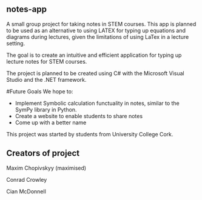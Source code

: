 ## notes-app
A small group project for taking notes in STEM courses.
This app is planned to be used as an alternative to using LATEX for typing up equations and diagrams during lectures, given the limitations of using LaTex in a lecture setting.


The goal is to create an intuitive and efficient application for typing up lecture notes for STEM courses.

The project is planned to be created using C# with the Microsoft Visual Studio and the .NET framework.

#Future Goals
We hope to:
- Implement Symbolic calculation functuality in notes, similar to the SymPy library in Python.
- Create a website to enable students to share notes
- Come up with a better name


This project was started by students from University College Cork.


## Creators of project
Maxim Chopivskyy (maximised) 

Conrad Crowley

Cian McDonnell 
